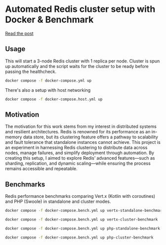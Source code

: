 # Automated Redis cluster setup with Docker & Benchmark

[Read the post](https://lukaszzagroba.com/automating-redis-cluster-setup/)

## Usage

This will start a 3-node Redis cluster with 1 replica per node.
Cluster is spun up automatically and the script waits for the cluster to be ready before passing the healthcheck.

```bash
docker compose -f docker-compose.yml up
```
There's also a setup with host networking
```bash
docker compose -f docker-compose.host.yml up
```

## Motivation

The motivation for this work stems from my interest in distributed systems and resilient architectures. Redis is renowned for its performance as an in-memory data store, but its clustering feature offers a pathway to scalability and fault tolerance that standalone instances cannot achieve. This project is an experiment in harnessing Redis clustering to distribute data across nodes, manage failures, and simplify deployment through automation. By creating this setup, I aimed to explore Redis’ advanced features—such as sharding, replication, and dynamic scaling—while ensuring the process remains accessible and repeatable.

## Benchmarks

Redis performance benchmarks comparing Vert.x (Kotlin with coroutines) and PHP (Swoole) in standalone and cluster modes.

```bash
docker compose -f docker-compose.bench.yml up vertx-standalone-benchmark
```
```bash
docker compose -f docker-compose.bench.yml up vertx-cluster-benchmark
```
```bash
docker compose -f docker-compose.bench.yml up php-standalone-benchmark
```
```bash
docker compose -f docker-compose.bench.yml up php-cluster-benchmark
```